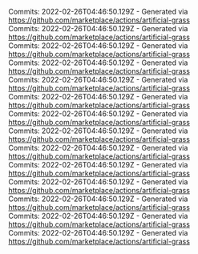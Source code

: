 Commits: 2022-02-26T04:46:50.129Z - Generated via https://github.com/marketplace/actions/artificial-grass
<br>
Commits: 2022-02-26T04:46:50.129Z - Generated via https://github.com/marketplace/actions/artificial-grass
<br>
Commits: 2022-02-26T04:46:50.129Z - Generated via https://github.com/marketplace/actions/artificial-grass
<br>
Commits: 2022-02-26T04:46:50.129Z - Generated via https://github.com/marketplace/actions/artificial-grass
<br>
Commits: 2022-02-26T04:46:50.129Z - Generated via https://github.com/marketplace/actions/artificial-grass
<br>
Commits: 2022-02-26T04:46:50.129Z - Generated via https://github.com/marketplace/actions/artificial-grass
<br>
Commits: 2022-02-26T04:46:50.129Z - Generated via https://github.com/marketplace/actions/artificial-grass
<br>
Commits: 2022-02-26T04:46:50.129Z - Generated via https://github.com/marketplace/actions/artificial-grass
<br>
Commits: 2022-02-26T04:46:50.129Z - Generated via https://github.com/marketplace/actions/artificial-grass
<br>
Commits: 2022-02-26T04:46:50.129Z - Generated via https://github.com/marketplace/actions/artificial-grass
<br>
Commits: 2022-02-26T04:46:50.129Z - Generated via https://github.com/marketplace/actions/artificial-grass
<br>
Commits: 2022-02-26T04:46:50.129Z - Generated via https://github.com/marketplace/actions/artificial-grass
<br>
Commits: 2022-02-26T04:46:50.129Z - Generated via https://github.com/marketplace/actions/artificial-grass
<br>
Commits: 2022-02-26T04:46:50.129Z - Generated via https://github.com/marketplace/actions/artificial-grass
<br>
